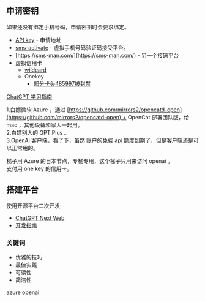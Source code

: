 
## 申请密钥

如果还没有绑定手机号码，申请密钥时会要求绑定。

- [API key](https://platform.openai.com/api-keys) - 申请地址
- [sms-activate](https://sms-activate.org) - 虚拟手机号码验证码接受平台。
- [https://sms-man.com/](https://sms-man.com/) - 另一个接码平台
- 虚拟信用卡
	- [wildcard](https://bewildcard.com/)
	- Onekey
		- [部分卡头485997被封禁](https://t.me/gpt4share/107)


[ChatGPT 学习指南](https://mi2zo429cdh.feishu.cn/docx/IGd1d8UQuo9DAkxfHqAcnx5OnFd)

1.白嫖微软 Azure ，通过 [https://github.com/mirrors2/opencatd-open](https://github.com/mirrors2/opencatd-open) + OpenCat 部署团队版，给 mac ，其他设备和家人一起用。  
2.白嫖别人的 GPT Plus 。  
3.OpenAi 客户端，看了下，虽然 账户的免费 api 额度到期了，但是客户端还是可以正常用的。


梯子用 Azure 的日本节点，专梯专用，这个梯子只用来访问 openai 。  
支付用 one key 的信用卡。
## 搭建平台

使用开源平台二次开发
- [ChatGPT Next Web](https://github.com/gaoxiu333/ChatGPT-Next-Web)
- [开发指南](https://mi2zo429cdh.feishu.cn/docx/IGd1d8UQuo9DAkxfHqAcnx5OnFd)

### 关键词

- 优雅的技巧
- 最佳实践
- 可读性
- 简洁性




azure openai